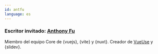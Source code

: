 ```yaml
---
id: antfu
language: es
---
```


### Escritor invitado: [Anthony Fu](https://twitter.com/antfu7)

Miembro del equipo Core de {vuejs}, {vite} y {nuxt}. Creador de [VueUse](https://vueuse.org/) y {slidev}.
